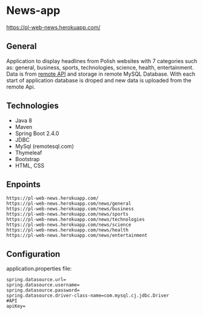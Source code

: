 # News-app
https://pl-web-news.herokuapp.com/
## General
Application to display headlines from Polish websites with 7 categories such as: general, business, sports, technologies, science, health, entertainment. Data is from [remote API](https://newsapi.org/account) and storage in remote MySQL Database. With each start of application database is droped and new data is uploaded from the remote Api.
## Technologies
* Java 8
* Maven
* Spring Boot 2.4.0
* JDBC
* MySql (remotesql.com)
* Thymeleaf
* Bootstrap
* HTML, CSS
## Enpoints
```
https://pl-web-news.herokuapp.com/
https://pl-web-news.herokuapp.com/news/general
https://pl-web-news.herokuapp.com/news/business
https://pl-web-news.herokuapp.com/news/sports
https://pl-web-news.herokuapp.com/news/technologies
https://pl-web-news.herokuapp.com/news/science
https://pl-web-news.herokuapp.com/news/health
https://pl-web-news.herokuapp.com/news/entertainment
```
## Configuration
application.properties file:
```
spring.datasource.url=
spring.datasource.username=
spring.datasource.password=
spring.datasource.driver-class-name=com.mysql.cj.jdbc.Driver
#API
apiKey=
```
